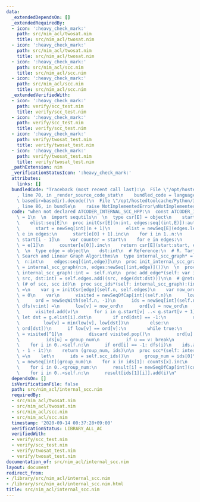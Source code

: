 ```yaml
---
data:
  _extendedDependsOn: []
  _extendedRequiredBy:
  - icon: ':heavy_check_mark:'
    path: src/nim_acl/twosat.nim
    title: src/nim_acl/twosat.nim
  - icon: ':heavy_check_mark:'
    path: src/nim_acl/twosat.nim
    title: src/nim_acl/twosat.nim
  - icon: ':heavy_check_mark:'
    path: src/nim_acl/scc.nim
    title: src/nim_acl/scc.nim
  - icon: ':heavy_check_mark:'
    path: src/nim_acl/scc.nim
    title: src/nim_acl/scc.nim
  _extendedVerifiedWith:
  - icon: ':heavy_check_mark:'
    path: verify/scc_test.nim
    title: verify/scc_test.nim
  - icon: ':heavy_check_mark:'
    path: verify/scc_test.nim
    title: verify/scc_test.nim
  - icon: ':heavy_check_mark:'
    path: verify/twosat_test.nim
    title: verify/twosat_test.nim
  - icon: ':heavy_check_mark:'
    path: verify/twosat_test.nim
    title: verify/twosat_test.nim
  _pathExtension: nim
  _verificationStatusIcon: ':heavy_check_mark:'
  attributes:
    links: []
  bundledCode: "Traceback (most recent call last):\n  File \"/opt/hostedtoolcache/Python/3.8.5/x64/lib/python3.8/site-packages/onlinejudge_verify/documentation/build.py\"\
    , line 70, in _render_source_code_stat\n    bundled_code = language.bundle(stat.path,\
    \ basedir=basedir).decode()\n  File \"/opt/hostedtoolcache/Python/3.8.5/x64/lib/python3.8/site-packages/onlinejudge_verify/languages/nim.py\"\
    , line 86, in bundle\n    raise NotImplementedError\nNotImplementedError\n"
  code: "when not declared ATCODER_INTERNAL_SCC_HPP:\n  const ATCODER_INTERNAL_SCC_HPP*\
    \ = 1\n  \n  import sequtils\n  \n  type csr[E] = object\n    start:seq[int]\n\
    \    elist:seq[E]\n  proc initCsr[E](n:int, edges:seq[(int,E)]):auto =\n    var\n\
    \      start = newSeq[int](n + 1)\n      elist = newSeq[E](edges.len)\n    for\
    \ e in edges:\n      start[e[0] + 1].inc\n    for i in 1..n:\n      start[i] +=\
    \ start[i - 1]\n    var counter = start\n    for e in edges:\n      elist[counter[e[0]]]\
    \ = e[1]\n      counter[e[0]].inc\n    return csr[E](start:start, elist:elist)\n\
    \  \n  type edge = object\n    dst:int\n  # Reference:\n  # R. Tarjan,\n  # Depth-First\
    \ Search and Linear Graph Algorithms\n  type internal_scc_graph* = object\n  \
    \  n:int\n    edges:seq[(int,edge)]\n\n  proc init_internal_scc_graph*(n:int):auto\
    \ = internal_scc_graph(n:n, edges:newSeq[(int,edge)]())\n  \n  proc num_vertices*(self:\
    \ internal_scc_graph):int =  self.n\n\n  proc add_edge*(self: var internal_scc_graph,\
    \ src, dst:int) = self.edges.add((src, edge(dst:dst)))\n\n  # @return pair of\
    \ (# of scc, scc id)\n  proc scc_ids*(self: internal_scc_graph):(int,seq[int])\
    \ =\n    var g = initCsr[edge](self.n, self.edges)\n    var now_ord, group_num\
    \ = 0\n    var\n      visited = newSeqOfCap[int](self.n)\n      low = newSeq[int](self.n)\n\
    \      ord = newSeqWith(self.n, -1)\n      ids = newSeq[int](self.n)\n    proc\
    \ dfs(v:int) =\n      low[v] = now_ord\n      ord[v] = now_ord\n      now_ord.inc\n\
    \      visited.add(v)\n      for i in g.start[v] ..< g.start[v + 1]:\n       \
    \ let dst = g.elist[i].dst\n        if ord[dst] == -1:\n          dfs(dst)\n \
    \         low[v] = min(low[v], low[dst])\n        else:\n          low[v] = min(low[v],\
    \ ord[dst])\n      if low[v] == ord[v]:\n        while true:\n          let u\
    \ = visited[^1]\n          discard visited.pop()\n          ord[u] = self.n\n\
    \          ids[u] = group_num\n          if u == v: break\n        group_num.inc\n\
    \    for i in 0..<self.n:\n      if ord[i] == -1: dfs(i)\n    ids.applyIt(group_num\
    \ - 1 - it)\n    return (group_num, ids)\n\n  proc scc*(self: internal_scc_graph):auto\
    \ =\n    let\n      ids = self.scc_ids()\n      group_num = ids[0]\n    var counts\
    \ = newSeq[int](group_num)\n    for x in ids[1]: counts[x].inc\n    result = newSeq[seq[int]](ids[0])\n\
    \    for i in 0..<group_num:\n      result[i] = newSeqOfCap[int](counts[i])\n\
    \    for i in 0..<self.n:\n      result[ids[1][i]].add(i)\n"
  dependsOn: []
  isVerificationFile: false
  path: src/nim_acl/internal_scc.nim
  requiredBy:
  - src/nim_acl/twosat.nim
  - src/nim_acl/twosat.nim
  - src/nim_acl/scc.nim
  - src/nim_acl/scc.nim
  timestamp: '2020-09-14 00:37:28+09:00'
  verificationStatus: LIBRARY_ALL_AC
  verifiedWith:
  - verify/scc_test.nim
  - verify/scc_test.nim
  - verify/twosat_test.nim
  - verify/twosat_test.nim
documentation_of: src/nim_acl/internal_scc.nim
layout: document
redirect_from:
- /library/src/nim_acl/internal_scc.nim
- /library/src/nim_acl/internal_scc.nim.html
title: src/nim_acl/internal_scc.nim
---
```

